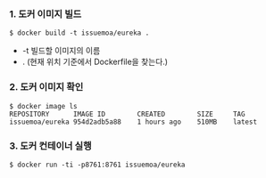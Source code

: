### 1. 도커 이미지 빌드
```$ docker build -t issuemoa/eureka .```
- -t 빌드할 이미지의 이름 
- . (현재 위치 기준에서 Dockerfile을 찾는다.)

### 2. 도커 이미지 확인
```
$ docker image ls
REPOSITORY      IMAGE ID        CREATED        SIZE     TAG          
issuemoa/eureka 954d2adb5a88    1 hours ago    510MB    latest
```

### 3. 도커 컨테이너 실행
```$ docker run -ti -p8761:8761 issuemoa/eureka```
